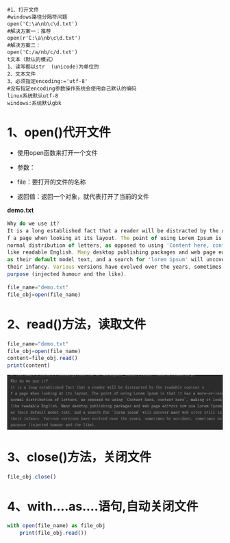 ```
#1、打开文件
#windows路径分隔符问题
open('C:\a\nb\c\d.txt')
#解决方案一：推荐
open(r'C:\a\nb\c\d.txt')
#解决方案二：
open('C:/a/nb/c/d.txt')
t文本（默认的模式）
1、读写都以str  (unicode)为单位的
2、文本文件
3、必须指定encoding:='utf-8'
#没有指定encoding参数操作系统会使用自己默认的编码
linux系统默认utf-8
windows:系统默认gbk
```

# **1、open()代开文件**

- 使用open函数来打开一个文件

- 参数：

- file：要打开的文件的名称

- 返回值：返回一个对象，就代表打开了当前的文件

**demo.txt**

```javascript
Why do we use it?
It is a long established fact that a reader will be distracted by the readable content o
f a page when looking at its layout. The point of using Lorem Ipsum is that it has a more-or-less
normal distribution of letters, as opposed to using 'Content here, content here', making it look
like readable English. Many desktop publishing packages and web page editors now use Lorem Ipsum
as their default model text, and a search for 'lorem ipsum' will uncover many web sites still in
their infancy. Various versions have evolved over the years, sometimes by accident, sometimes on
purpose (injected humour and the like).
```

```javascript
file_name="demo.txt"
file_obj=open(file_name)
```

# **2、read()方法，读取文件**

```javascript
file_name="demo.txt"
file_obj=open(file_name)
content=file_obj.read()
print(content)
```

![](images/WEBRESOURCE91c35e6e3393799521b1806a0009f512截图.png)

# **3、close()方法，关闭文件**

```javascript
file_obj.close()
```

# **4、with....as....语句,自动关闭文件**

```javascript
with open(file_name) as file_obj
    print(file_obj.read())
```